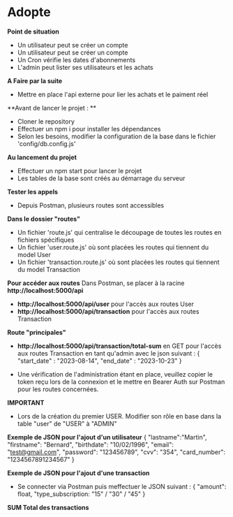 # Adopte

**Point de situation**
- Un utilisateur peut se créer un compte
- Un utilisateur peut se créer un compte
- Un Cron vérifie les dates d'abonnements
- L'admin peut lister ses utilisateurs et les achats

**A Faire par la suite**
- Mettre en place l'api externe pour lier les achats et le paiment réel

**Avant de lancer le projet : **
- Cloner le repository
- Effectuer un npm i pour installer les dépendances
- Selon les besoins, modifier la configuration de la base dans le fichier 'config/db.config.js'

**Au lancement du projet**
- Effectuer un npm start pour lancer le projet
- Les tables de la base sont créés au démarrage du serveur

**Tester les appels**
- Depuis Postman, plusieurs routes sont accessibles

**Dans le dossier "routes"**
- Un fichier 'route.js' qui centralise le découpage de toutes les routes en fichiers spécifiques
- Un fichier 'user.route.js' où sont placées les routes qui tiennent du model User
- Un fichier 'transaction.route.js' où sont placées les routes qui tiennent du model Transaction

**Pour accéder aux routes**
Dans Postman, se placer à la racine **http://localhost:5000/api**
- **http://localhost:5000/api/user** pour l'accès aux routes User 
- **http://localhost:5000/api/transaction** pour l'accès aux routes Transaction

**Route "principales"**
- **http://localhost:5000/api/transaction/total-sum** en GET pour l'accès aux routes Transaction en tant qu'admin avec le json suivant :
      {
          "start_date" : "2023-08-14",
          "end_date" : "2023-10-23"
      }

- Une vérification de l'administration étant en place, veuillez copier le token reçu lors de la connexion et le mettre en Bearer Auth sur Postman pour les routes concernées.

**IMPORTANT**
- Lors de la création du premier USER. Modifier son rôle en base dans la table "user" de "USER" à "ADMIN"

**Exemple de JSON pour l'ajout d'un utilisateur**
{
    "lastname":"Martin",
    "firstname": "Bernard",
    "birthdate": "10/02/1996",
    "email": "test@gmail.com",
    "password": "123456789",
    "cvv": "354",
    "card_number": "1234567891234567"
}

**Exemple de JSON pour l'ajout d'une transaction**
- Se connecter via Postman puis meffectuer le JSON suivant :
{
    "amount": float,
    "type_subscription: "15" / "30" / "45"
}

**SUM Total des transactions**

